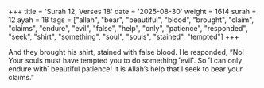 +++
title = 'Surah 12, Verses 18'
date = '2025-08-30'
weight = 1614
surah = 12
ayah = 18
tags = ["allah", "bear", "beautiful", "blood", "brought", "claim", "claims", "endure", "evil", "false", "help", "only", "patience", "responded", "seek", "shirt", "something", "soul", "souls", "stained", "tempted"]
+++

And they brought his shirt, stained with false blood. He responded, “No! Your souls must have tempted you to do something ˹evil˺. So ˹I can only endure with˺ beautiful patience! It is Allah’s help that I seek to bear your claims.”